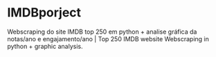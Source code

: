 # IMDBporject
Webscraping do site IMDB top 250 em python + analise gráfica da notas/ano e engajamento/ano | Top 250 IMDB website Webscraping in python + graphic analysis.
